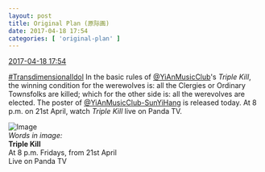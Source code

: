 ```yaml
---
layout: post
title: Original Plan (原际画)
date: 2017-04-18 17:54
categories: [ 'original-plan' ]
---
```


<div class="weibo-info">
  <a href="http://weibo.com/5626539553/EF5WSDAPg">2017-04-18 17:54</a>
</div>

[#TransdimensionalIdol](http://weibo.com/p/100808fab985aab0bfb2724bf4d29856cf6ee7) In the basic rules of [@YiAnMusicClub](http://weibo.com/u/6094546964)'s *Triple Kill*, the winning condition for the werewolves is: all the Clergies or Ordinary Townsfolks are killed; which for the other side is: all the werevolves are elected. The poster of [@YiAnMusicClub-SunYiHang](http://weibo.com/u/6108316220) is released today. At 8 p.m. on 21st April, watch *Triple Kill* live on Panda TV.

<!-- more -->

![Image](https://wx1.sinaimg.cn/mw690/0068MnXXly1feqzdw2xb8j31jk2bc4qv.jpg)  
*Words in image:*  
**Triple Kill**  
At 8 p.m. Fridays, from 21st April  
Live on Panda TV
